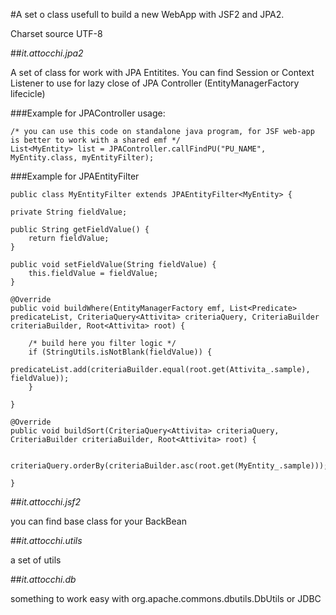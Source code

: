 #A set o class usefull to build a new WebApp with JSF2 and JPA2.

Charset source UTF-8

##_it.attocchi.jpa2_

A set of class for work with JPA Entitites. You can find Session or Context Listener to use for lazy close of JPA Controller (EntityManagerFactory lifecicle)

###Example for JPAController usage:

    /* you can use this code on standalone java program, for JSF web-app is better to work with a shared emf */
    List<MyEntity> list = JPAController.callFindPU("PU_NAME", MyEntity.class, myEntityFilter);

###Example for JPAEntityFilter

    public class MyEntityFilter extends JPAEntityFilter<MyEntity> {

	private String fieldValue;

	public String getFieldValue() {
		return fieldValue;
	}

	public void setFieldValue(String fieldValue) {
		this.fieldValue = fieldValue;
	}

	@Override
	public void buildWhere(EntityManagerFactory emf, List<Predicate> predicateList, CriteriaQuery<Attivita> criteriaQuery, CriteriaBuilder criteriaBuilder, Root<Attivita> root) {
	
		/* build here you filter logic */
		if (StringUtils.isNotBlank(fieldValue)) {
			predicateList.add(criteriaBuilder.equal(root.get(Attivita_.sample), fieldValue));
		}

	}

	@Override
	public void buildSort(CriteriaQuery<Attivita> criteriaQuery, CriteriaBuilder criteriaBuilder, Root<Attivita> root) {

		criteriaQuery.orderBy(criteriaBuilder.asc(root.get(MyEntity_.sample)));

	}



##_it.attocchi.jsf2_

you can find base class for your BackBean 

##_it.attocchi.utils_

a set of utils

##_it.attocchi.db_

something to work easy with org.apache.commons.dbutils.DbUtils or JDBC